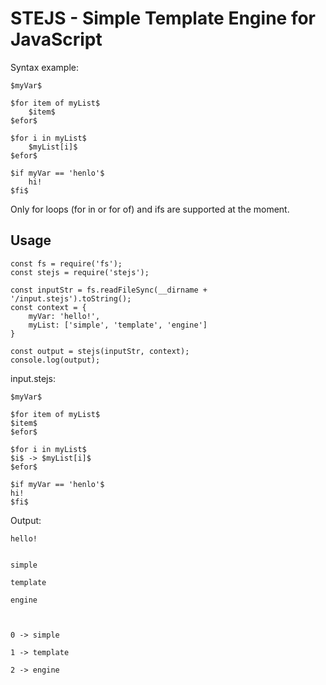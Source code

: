 # STEJS - Simple Template Engine for JavaScript


Syntax example:
```
$myVar$

$for item of myList$
    $item$
$efor$

$for i in myList$
    $myList[i]$
$efor$

$if myVar == 'henlo'$
    hi!
$fi$
```

Only for loops (for in or for of) and ifs are supported at the moment.

## Usage

```
const fs = require('fs');
const stejs = require('stejs');

const inputStr = fs.readFileSync(__dirname + '/input.stejs').toString();
const context = {
    myVar: 'hello!',
    myList: ['simple', 'template', 'engine']
}

const output = stejs(inputStr, context);
console.log(output);
```

input.stejs:
```
$myVar$

$for item of myList$
$item$
$efor$

$for i in myList$
$i$ -> $myList[i]$
$efor$

$if myVar == 'henlo'$
hi!
$fi$
```


Output:
```
hello!


simple

template

engine



0 -> simple

1 -> template

2 -> engine




```